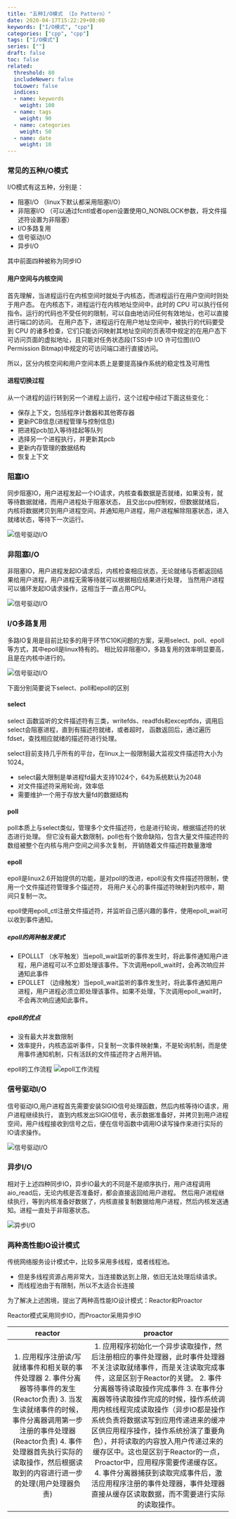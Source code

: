 ```yaml
---
title: "五种I/O模式 （Io Pattern）"
date: 2020-04-17T15:22:29+08:00
keywords: ["I/O模式", "cpp"]
categories: ["cpp", "cpp"]
tags: ["I/O模式"]
series: [""]
draft: false
toc: false
related:
  threshold: 80
  includeNewer: false
  toLower: false
  indices:
  - name: keywords
    weight: 100
  - name: tags
    weight: 90
  - name: categories
    weight: 50
  - name: date
    weight: 10
---
```


### 常见的五种I/O模式
I/O模式有这五种，分别是：

- 阻塞I/O （linux下默认都采用阻塞I/O）
- 非阻塞I/O （可以通过fcntl或者open设置使用O_NONBLOCK参数，将文件描述符设置为非阻塞）
- I/O多路复用 
- 信号驱动I/O
- 异步I/O

其中前面四种被称为同步IO

#### 用户空间与内核空间
首先理解，当进程运行在内核空间时就处于内核态，而进程运行在用户空间时则处于用户态。
在内核态下，进程运行在内核地址空间中，此时的 CPU 可以执行任何指令。运行的代码也不受任何的限制，可以自由地访问任何有效地址，也可以直接进行端口的访问。
在用户态下，进程运行在用户地址空间中，被执行的代码要受到 CPU 的诸多检查，它们只能访问映射其地址空间的页表项中规定的在用户态下可访问页面的虚拟地址，且只能对任务状态段(TSS)中 I/O 许可位图(I/O Permission Bitmap)中规定的可访问端口进行直接访问。

所以，区分内核空间和用户空间本质上是要提高操作系统的稳定性及可用性

#### 进程切换过程
从一个进程的运行转到另一个进程上运行，这个过程中经过下面这些变化：
- 保存上下文，包括程序计数器和其他寄存器
- 更新PCB信息(进程管理与控制信息)
- 把进程pcb加入等待挂起等队列
- 选择另一个进程执行，并更新其pcb
- 更新内存管理的数据结构
- 恢复上下文


### 阻塞IO

同步阻塞IO，用户进程发起一个IO请求，内核查看数据是否就绪，如果没有，就等待数据就绪，而用户进程处于阻塞状态，
且交出cpu控制权，但数据就绪后，内核将数据拷贝到用户进程空间，并通知用户进程，用户进程解除阻塞状态，进入就绪状态，等待下一次运行。

![信号驱动I/O](/image/io_block.png)

### 非阻塞I/O
非阻塞IO，用户进程发起IO请求后，内核检查相应状态，无论就绪与否都返回结果给用户进程，用户进程无需等待就可以根据相应结果进行处理，
当然用户进程可以循环发起IO请求操作，这相当于一直占用CPU。

![信号驱动I/O](/image/io_nonblock.png)


### I/O多路复用
多路IO复用是目前比较多的用于环节C10K问题的方案，采用select、poll、epoll等方式，其中epoll是linux特有的。
相比较非阻塞IO，多路复用的效率明显要高，且是在内核中进行的。

![信号驱动I/O](/image/io_multiplexing.png)

下面分别简要说下select、poll和epoll的区别
#### select
select 函数监听的文件描述符有三类，writefds、readfds和exceptfds，调用后select会阻塞进程，直到有描述符就绪，或者超时，
函数返回后，通过遍历fdset，查找相应就绪的描述符进行处理。

select目前支持几乎所有的平台，在linux上一般限制最大监视文件描述符大小为1024。

- select最大限制是单进程fd最大支持1024个，64为系统默认为2048
- 对文件描述符采用轮询，效率低
- 需要维护一个用于存放大量fd的数据结构

#### poll
poll本质上与select类似，管理多个文件描述符，也是进行轮询，根据描述符的状态进行处理。
但它没有最大数限制，poll也有个致命缺陷，包含大量文件描述符的数组被整个在内核与用户空间之间多次复制，
开销随着文件描述符数量激增


#### epoll
epoll是linux2.6开始提供的功能，是对poll的改进，epoll没有文件描述符限制，使用一个文件描述符管理多个描述符，
将用户关心的事件描述符映射到内核中，期间只复制一次。

epoll使用epoll_ctl注册文件描述符，并监听自己感兴趣的事件，使用epoll_wait可以收到事件通知。

##### epoll的两种触发模式

- EPOLLLT （水平触发）当epoll_wait监听的事件发生时，将此事件通知用户进程，用户进程可以不立即处理该事件。下次调用epoll_wait时，会再次响应并通知此事件
- EPOLLET （边缘触发）当epoll_wait监听的事件发生时，将此事件通知用户进程，用户进程必须立即处理该事件。如果不处理，下次调用epoll_wait时，不会再次响应通知此事件。

##### epoll的优点

- 没有最大并发数限制
- 效率提升，内核态监听事件，只复制一次事件映射集，不是轮询机制，而是使用事件通知机制，只有活跃的文件描述符才占用开销。

epoll的工作流程
![epoll工作流程](/image/epoll.png)

### 信号驱动I/O
信号驱动IO,用户进程首先需要安装SIGIO信号处理函数，然后内核等待IO请求，用户进程继续执行，
直到内核发出SIGIO信号，表示数据准备好，并拷贝到用户进程空间，用户线程接收到信号之后，便在信号函数中调用IO读写操作来进行实际的IO请求操作。

![信号驱动I/O](/image/io_signal.png)


### 异步I/O

相对于上述四种同步IO，异步IO最大的不同是不是顺序执行，用户进程调用aio_read后，无论内核是否准备好，都会直接返回给用户进程。
然后用户进程继续执行，等到内核准备好数据了，内核直接复制数据给用户进程，然后内核发送通知。进程一直处于非阻塞状态。

![异步I/O](/image/aio.png)



### 两种高性能IO设计模式

传统网络服务设计模式中，比较多采用多线程，或者线程池。

- 但是多线程资源占用非常大，当连接数达到上限，依旧无法处理后续请求。
- 而线程池由于有限制，所以不太适合长连接

为了解决上述困境，提出了两种高性能IO设计模式：Reactor和Proactor

Reactor模式采用同步IO，而Proactor采用异步IO

| reactor | proactor |
| :---: | :---: |
| 1. 应用程序注册读/写就绪事件和相关联的事件处理器 2. 事件分离器等待事件的发生 (Reactor负责) 3. 当发生读就绪事件的时候，事件分离器调用第一步注册的事件处理器(Reactor负责) 4. 事件处理器首先执行实际的读取操作，然后根据读取到的内容进行进一步的处理(用户处理器负责) | 1. 应用程序初始化一个异步读取操作，然后注册相应的事件处理器，此时事件处理器不关注读取就绪事件，而是关注读取完成事件，这是区别于Reactor的关键。 2. 事件分离器等待读取操作完成事件 3. 在事件分离器等待读取操作完成的时候，操作系统调用内核线程完成读取操作（异步IO都是操作系统负责将数据读写到应用传递进来的缓冲区供应用程序操作，操作系统扮演了重要角色），并将读取的内容放入用户传递过来的缓存区中。这也是区别于Reactor的一点，Proactor中，应用程序需要传递缓存区。 4. 事件分离器捕获到读取完成事件后，激活应用程序注册的事件处理器，事件处理器直接从缓存区读取数据，而不需要进行实际的读取操作。|







